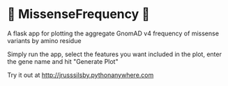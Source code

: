 # 🧬 MissenseFrequency 🧬
A flask app for plotting the aggregate GnomAD v4 frequency of missense variants by amino residue

Simply run the app, select the features you want included in the plot, enter the gene name and hit "Generate Plot"

Try it out at http://jrusssilsby.pythonanywhere.com
